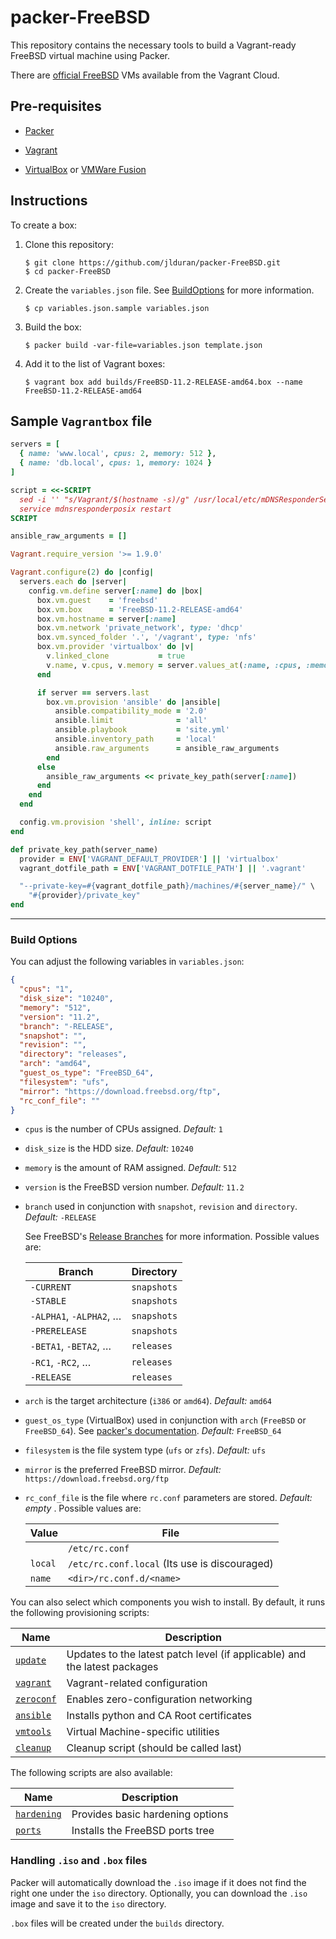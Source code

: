 packer-FreeBSD
==============

This repository contains the necessary tools to build a Vagrant-ready
FreeBSD virtual machine using Packer.

There are [official FreeBSD] VMs available from the Vagrant Cloud.

Pre-requisites
--------------

- [Packer]

- [Vagrant]

- [VirtualBox] or [VMWare Fusion]

Instructions
------------

To create a box:

1.  Clone this repository:

        $ git clone https://github.com/jlduran/packer-FreeBSD.git
        $ cd packer-FreeBSD

2.  Create the `variables.json` file.  See [BuildOptions](#build-options)
    for more information.

        $ cp variables.json.sample variables.json

3.  Build the box:

        $ packer build -var-file=variables.json template.json

4.  Add it to the list of Vagrant boxes:

        $ vagrant box add builds/FreeBSD-11.2-RELEASE-amd64.box --name FreeBSD-11.2-RELEASE-amd64

Sample `Vagrantbox` file
------------------------

```ruby
servers = [
  { name: 'www.local', cpus: 2, memory: 512 },
  { name: 'db.local', cpus: 1, memory: 1024 }
]

script = <<-SCRIPT
  sed -i '' "s/Vagrant/$(hostname -s)/g" /usr/local/etc/mDNSResponderServices.conf
  service mdnsresponderposix restart
SCRIPT

ansible_raw_arguments = []

Vagrant.require_version '>= 1.9.0'

Vagrant.configure(2) do |config|
  servers.each do |server|
    config.vm.define server[:name] do |box|
      box.vm.guest    = 'freebsd'
      box.vm.box      = 'FreeBSD-11.2-RELEASE-amd64'
      box.vm.hostname = server[:name]
      box.vm.network 'private_network', type: 'dhcp'
      box.vm.synced_folder '.', '/vagrant', type: 'nfs'
      box.vm.provider 'virtualbox' do |v|
        v.linked_clone           = true
        v.name, v.cpus, v.memory = server.values_at(:name, :cpus, :memory)
      end

      if server == servers.last
        box.vm.provision 'ansible' do |ansible|
          ansible.compatibility_mode = '2.0'
          ansible.limit              = 'all'
          ansible.playbook           = 'site.yml'
          ansible.inventory_path     = 'local'
          ansible.raw_arguments      = ansible_raw_arguments
        end
      else
        ansible_raw_arguments << private_key_path(server[:name])
      end
    end
  end

  config.vm.provision 'shell', inline: script
end

def private_key_path(server_name)
  provider = ENV['VAGRANT_DEFAULT_PROVIDER'] || 'virtualbox'
  vagrant_dotfile_path = ENV['VAGRANT_DOTFILE_PATH'] || '.vagrant'

  "--private-key=#{vagrant_dotfile_path}/machines/#{server_name}/" \
    "#{provider}/private_key"
end
```

------------------------------------------------------------------------

### Build Options

You can adjust the following variables in `variables.json`:

```json
{
  "cpus": "1",
  "disk_size": "10240",
  "memory": "512",
  "version": "11.2",
  "branch": "-RELEASE",
  "snapshot": "",
  "revision": "",
  "directory": "releases",
  "arch": "amd64",
  "guest_os_type": "FreeBSD_64",
  "filesystem": "ufs",
  "mirror": "https://download.freebsd.org/ftp",
  "rc_conf_file": ""
}
```

-   `cpus` is the number of CPUs assigned.  _Default:_ `1`

-   `disk_size` is the HDD size.  _Default:_ `10240`

-   `memory` is the amount of RAM assigned.  _Default:_ `512`

-   `version` is the FreeBSD version number.  _Default:_ `11.2`

-   `branch` used in conjunction with `snapshot`, `revision` and
    `directory`.  _Default:_ `-RELEASE`

    See FreeBSD's [Release Branches] for more information.  Possible
    values are:

    | Branch                  | Directory   |
    | ------                  | ---------   |
    | `-CURRENT`              | `snapshots` |
    | `-STABLE`               | `snapshots` |
    | `-ALPHA1`, `-ALPHA2`, … | `snapshots` |
    | `-PRERELEASE`           | `snapshots` |
    | `-BETA1`, `-BETA2`, …   | `releases`  |
    | `-RC1`, `-RC2`, …       | `releases`  |
    | `-RELEASE`              | `releases`  |

-   `arch` is the target architecture (`i386` or `amd64`).  _Default:_
    `amd64`

-   `guest_os_type` (VirtualBox) used in conjunction with `arch`
    (`FreeBSD` or `FreeBSD_64`).  See [packer's
    documentation](https://www.packer.io/docs/builders/virtualbox-iso.html#guest_os_type).
    _Default:_ `FreeBSD_64`

-   `filesystem` is the file system type (`ufs` or `zfs`).  _Default:_
    `ufs`

-   `mirror` is the preferred FreeBSD mirror.  _Default:_
    `https://download.freebsd.org/ftp`

-   `rc_conf_file` is the file where `rc.conf` parameters are stored.
    _Default: empty_ .  Possible values are:

    | Value    | File                                          |
    | -----    | ----                                          |
    |          | `/etc/rc.conf`                                |
    | `local`  | `/etc/rc.conf.local` (Its use is discouraged) |
    | `name`   | `<dir>/rc.conf.d/<name>`                      |

You can also select which components you wish to install.  By default,
it runs the following provisioning scripts:

| Name         | Description                                                               |
| ----         | -----------                                                               |
| [`update`]   | Updates to the latest patch level (if applicable) and the latest packages |
| [`vagrant`]  | Vagrant-related configuration                                             |
| [`zeroconf`] | Enables zero-configuration networking                                     |
| [`ansible`]  | Installs python and CA Root certificates                                  |
| [`vmtools`]  | Virtual Machine-specific utilities                                        |
| [`cleanup`]  | Cleanup script (should be called last)                                    |

The following scripts are also available:

| Name          | Description                      |
| ----          | -----------                      |
| [`hardening`] | Provides basic hardening options |
| [`ports`]     | Installs the FreeBSD ports tree  |

### Handling `.iso` and `.box` files

Packer will automatically download the `.iso` image if it does not find
the right one under the `iso` directory.  Optionally, you can download
the `.iso` image and save it to the `iso` directory.

`.box` files will be created under the `builds` directory.

[official FreeBSD]: https://app.vagrantup.com/freebsd
[Release Branches]: https://www.freebsd.org/doc/en/books/dev-model/release-branches.html
[Packer]: https://www.packer.io/docs/installation.html
[Vagrant]: https://www.vagrantup.com/downloads.html
[VirtualBox]: https://www.virtualbox.org/wiki/Downloads
[VMWare Fusion]: http://www.vmware.com/products/fusion/
[`ansible`]: https://github.com/jlduran/packer-FreeBSD/blob/master/scripts/ansible.sh
[`cleanup`]: https://github.com/jlduran/packer-FreeBSD/blob/master/scripts/cleanup.sh
[`hardening`]: https://github.com/jlduran/packer-FreeBSD/blob/master/scripts/hardening.sh
[`ports`]: https://github.com/jlduran/packer-FreeBSD/blob/master/scripts/ports.sh
[`update`]: https://github.com/jlduran/packer-FreeBSD/blob/master/scripts/update.sh
[`vagrant`]: https://github.com/jlduran/packer-FreeBSD/blob/master/scripts/vagrant.sh
[`vmtools`]: https://github.com/jlduran/packer-FreeBSD/blob/master/scripts/vmtools.sh
[`zeroconf`]: https://github.com/jlduran/packer-FreeBSD/blob/master/scripts/zeroconf.sh
